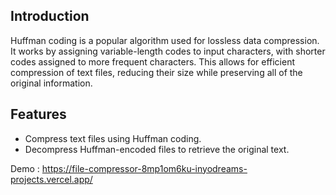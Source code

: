 ## Introduction

Huffman coding is a popular algorithm used for lossless data compression. It works by assigning variable-length codes to input characters, with shorter codes assigned to more frequent characters. This allows for efficient compression of text files, reducing their size while preserving all of the original information.

## Features

- Compress text files using Huffman coding.
- Decompress Huffman-encoded files to retrieve the original text.


Demo : https://file-compressor-8mp1om6ku-inyodreams-projects.vercel.app/
